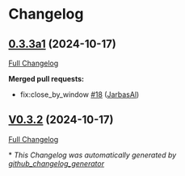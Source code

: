 # Changelog

## [0.3.3a1](https://github.com/OpenVoiceOS/ovos-skill-application-launcher/tree/0.3.3a1) (2024-10-17)

[Full Changelog](https://github.com/OpenVoiceOS/ovos-skill-application-launcher/compare/V0.3.2...0.3.3a1)

**Merged pull requests:**

- fix:close\_by\_window [\#18](https://github.com/OpenVoiceOS/ovos-skill-application-launcher/pull/18) ([JarbasAl](https://github.com/JarbasAl))

## [V0.3.2](https://github.com/OpenVoiceOS/ovos-skill-application-launcher/tree/V0.3.2) (2024-10-17)

[Full Changelog](https://github.com/OpenVoiceOS/ovos-skill-application-launcher/compare/0.3.2...V0.3.2)



\* *This Changelog was automatically generated by [github_changelog_generator](https://github.com/github-changelog-generator/github-changelog-generator)*

